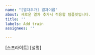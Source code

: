 ```yaml
---
name: "[열차추가] 열차이름"
about: 새로운 열차 추가시 적용할 템플릿입니다.
title: ''
labels: Add train
assignees: ''

---
```


[스프라이트]
[설명]

